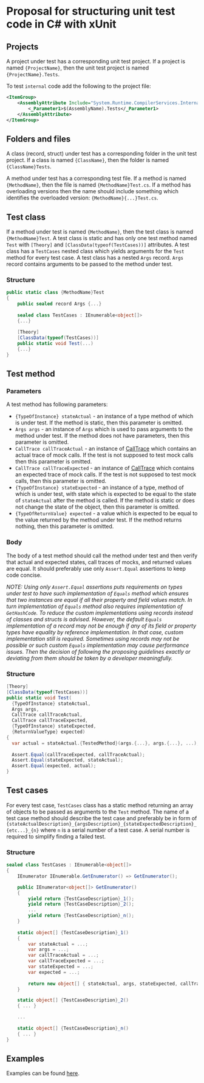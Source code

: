 # Proposal for structuring unit test code in C# with xUnit

## Projects

A project under test has a corresponding unit test project. If a project is named `{ProjectName}`, then the unit test project is named `{ProjectName}.Tests`.

To test `internal` code add the following to the project file:

```XML
<ItemGroup>
    <AssemblyAttribute Include="System.Runtime.CompilerServices.InternalsVisibleTo">
        <_Parameter1>$(AssemblyName).Tests</_Parameter1>
    </AssemblyAttribute>
</ItemGroup>
```

## Folders and files

A class (record, struct) under test has a corresponding folder in the unit test project. If a class is named `{ClassName}`, then the folder is named `{ClassName}Tests`.

A method under test has a corresponding test file. If a method is named `{MethodName}`, then the file is named `{MethodName}Test.cs`. If a method has overloading versions then the name should include something which identifies the overloaded version: `{MethodName}{...}Test.cs`.

## Test class

If a method under test is named `{MethodName}`, then the test class is named `{MethodName}Test`.
A test class is static and has only one test method named `Test` with `[Theory]` and `[ClassData(typeof(TestCases))]` attributes. 
A test class has a `TestCases` nested class which yields arguments for the `Test` method for every test case.
A test class has a nested `Args` record. `Args` record contains arguments to be passed to the method under test.

### Structure

```C#
public static class {MethodName}Test
{
    public sealed record Args {...}        
    
    sealed class TestCases : IEnumerable<object[]>
    {...}
        
    [Theory]
    [ClassData(typeof(TestCases))]
    public static void Test(...)
    {...}
}
```

## Test method

### Parameters

A test method has following parameters:
- `{TypeOfInstance} stateActual` - an instance of a type method of which is under test. If the method is static, then this parameter is omitted. 
- `Args args` - an instance of `Args` which is used to pass arguments to the method under test. If the method does not have parameters, then this parameter is omitted. 
- `CallTrace callTraceActual` - an instance of [CallTrace](https://github.com/es-repo/CallTracing) which contains an actual trace of mock calls. If the test is not supposed to test mock calls then this parameter is omitted.
- `CallTrace callTraceExpected` - an instance of [CallTrace](https://github.com/es-repo/CallTracing) which contains an expected trace of mock calls. If the test is not supposed to test mock calls, then this parameter is omitted.
- `{TypeOfInstance} stateExpected`  - an instance of a type, method of which is under test, with state which is expected to be equal to the state of `stateActual` after the method is called. If the method is static or does not change the state of the object, then this parameter is omitted.
- `{TypeOfReturnValue} expected` - a value which is expected to be equal to the value returned by the method under test. If the method returns nothing, then this parameter is omitted.

### Body

The body of a test method should call the method under test and then verify that actual and expected states, call traces of mocks, and returned values are equal. It should preferably use only `Assert.Equal` assertions to keep code concise.

_NOTE: Using only `Assert.Equal` assertions puts requirements on types under test to have such implementation of `Equals` method which ensures that two instances are equal if all their property and field values match. In turn implementation of `Equals` method also requires implementation of `GetHashCode`. To reduce the custom implementations using records instead of classes and structs is advised. However, the default `Equals` implementation of a record may not be enough if any of its field or property types have equality by reference implementation. In that case, custom implementation still is required. Sometimes using records may not be possible or such custom `Equals` implementation may cause performance issues. Then the decision of following the proposing guidelines exactly or deviating from them should be taken by a developer meaningfully._

### Structure

```C#
[Theory]
[ClassData(typeof(TestCases))]
public static void Test(
  {TypeOfInstance} stateActual, 
  Args args, 
  CallTrace callTraceActual,
  CallTrace callTraceExpected,
  {TypeOfInstance} stateExpected,
  {ReturnValueType} expected)
{
  var actual = stateActual.{TestedMethod}(args.{...}, args.{...}, ...);
    
  Assert.Equal(callTraceExpected, callTraceActual);
  Assert.Equal(stateExpected, stateActual);
  Assert.Equal(expected, actual);
}
```

## Test cases

For every test case, `TestCases` class has a static method returning an array of objects to be passed as arguments to the `Test` method. The name of a test case method should describe the test case and preferably be in form of `{stateActualDescription}_{argsDescription}_{stateExpectedDescription}_{etc...}_{n}` where `n` is a serial number of a test case. A serial number is required to simplify finding a failed test.

### Structure 

```C#
sealed class TestCases : IEnumerable<object[]>
{
    IEnumerator IEnumerable.GetEnumerator() => GetEnumerator();

    public IEnumerator<object[]> GetEnumerator()
    {
        yield return {TestCaseDescription}_1();
        yield return {TestCaseDescription}_2();
        ...
        yield return {TestCaseDescription}_n();
    }
    
    static object[] {TestCaseDescription}_1()
    {
        var stateActual = ...;
        var args = ...;
        var callTraceActual = ...;
        var callTraceExpected = ...;
        var stateExpected = ...;
        var expected = ...;
        
        return new object[] { stateActual, args, stateExpected, callTraceActual, callTraceExpected };
    }

    static object[] {TestCaseDescription}_2()
    { ... }

    ...
    
    static object[] {TestCaseDescription}_n()
    { ... }
}
```

## Examples

Examples can be found [here](https://github.com/es-repo/better-unit-tests/tree/main/InCSharpWithXUnit/src).



